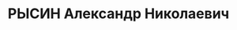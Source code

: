 ---
title: РЫСИН Александр Николаевич
description: 'Род. 1887, г. Свердловск, русский, обр: средне-спец.. Род занятий: 1-й
  калийный комбинат, слесарь, прож: г. Соликамск, Пермская обл.. Арест. 15.07.1937.
  Приговор: 20.01.1938, обв.: вред., терр., КРТД - ВМН, конфискация имущества. Реабилитация
  - Военная коллегия Верховного суда СССР'
---